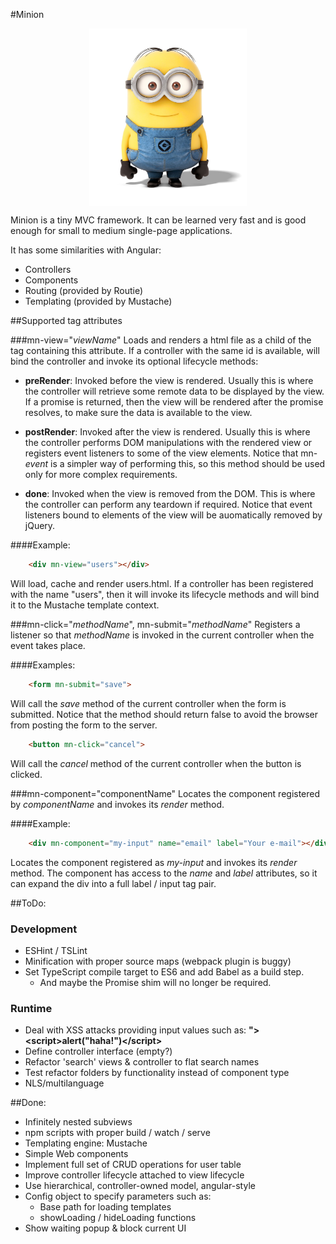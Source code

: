 #Minion

<img src="img/minion.jpg"
	style="width: 50%; max-width:100%; margin-left: auto; margin-right: auto; display: block">

Minion is a tiny MVC framework. It can be learned very fast and is good enough
for small to medium single-page applications.

It has some similarities with Angular:
- Controllers
- Components
- Routing (provided by Routie)
- Templating (provided by Mustache)

##Supported tag attributes

###mn-view="*viewName*"
Loads and renders a html file as a child of the tag containing this attribute.
If a controller with the same id is available, will bind the controller and
invoke its optional lifecycle methods:

- **preRender**: Invoked before the view is rendered. Usually this is
	where the controller will retrieve some remote data to be displayed by
	the view. If a promise is returned, then the view will be rendered after
	the promise resolves, to make sure the data is available to the view. 

- **postRender**: Invoked after the view is rendered. Usually this is where
	the controller performs DOM manipulations with the rendered view or
	registers event listeners to some of the view elements. Notice that
	mn-*event* is a simpler way of performing this, so this method should
	be used only for more complex requirements.

- **done**: Invoked when the view is removed from the DOM. This is where
	the controller can perform any teardown if required. Notice that event
	listeners bound to elements of the view will be auomatically removed
	by jQuery. 

####Example:
```HTML
	<div mn-view="users"></div>
```
Will load, cache and render users.html. If a controller has been registered
with the name "users", then it will invoke its lifecycle methods and will
bind it to the Mustache template context.

###mn-click="*methodName*", mn-submit="*methodName*"
Registers a listener so that *methodName* is invoked in the current controller
when the event takes place.

####Examples:
```HTML
	<form mn-submit="save">
```
Will call the *save* method of the current controller when the form is submitted.
Notice that the method should return false to avoid the browser from posting the
form to the server.

```HTML
	<button mn-click="cancel">
```
Will call the *cancel* method of the current controller when the button is clicked. 

###mn-component="componentName"
Locates the component registered by *componentName* and invokes its *render* method.
  
####Example:
```HTML
	<div mn-component="my-input" name="email" label="Your e-mail"></div>
```
Locates the component registered as *my-input* and invokes its *render* method. The
component has access to the *name* and *label* attributes, so it can expand the div
into a full label / input tag pair. 

##ToDo:
### Development
- ESHint / TSLint
- Minification with proper source maps (webpack plugin is buggy)
- Set TypeScript compile target to ES6 and add Babel as a build step.
	- And maybe the Promise shim will no longer be required.

### Runtime
- Deal with XSS attacks providing input values such as:
	**"&gt;&lt;script&gt;alert("haha!")&lt;/script&gt;**
- Define controller interface (empty?)
- Refactor 'search' views & controller to flat search names
- Test refactor folders by functionality instead of component type 
- NLS/multilanguage

##Done:
- Infinitely nested subviews
- npm scripts with proper build / watch / serve
- Templating engine: Mustache
- Simple Web components
- Implement full set of CRUD operations for user table
- Improve controller lifecycle attached to view lifecycle
- Use hierarchical, controller-owned model, angular-style
- Config object to specify parameters such as:
	- Base path for loading templates
	- showLoading / hideLoading functions
- Show waiting popup & block current UI
